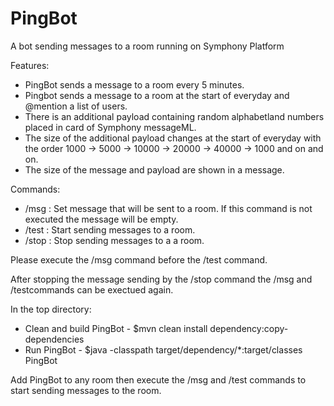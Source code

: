 # PingBot
A bot sending messages to a room running on Symphony Platform

Features:
- PingBot sends a message to a room every 5 minutes.
- Pingbot sends a message to a room at the start of everyday and @mention a list of users.
- There is an additional payload containing random alphabetland numbers placed in card of Symphony messageML.
- The size of the additional payload changes at the start of everyday with the order 1000 -> 5000 -> 10000 -> 20000 -> 40000 -> 1000 and on and on.
- The size of the message and payload are shown in a message.

Commands:
- /msg : Set message that will be sent to a room. If this command is not executed the message will be empty. 
- /test : Start sending messages to a room.
- /stop : Stop sending messages to a a room.

Please execute the /msg command before the /test command.

After stopping the message sending by the /stop command the /msg and /testcommands can be exectued again.

In the top directory:
- Clean and build PingBot - $mvn clean install dependency:copy-dependencies
- Run PingBot - $java  -classpath target/dependency/*:target/classes PingBot

Add PingBot to any room then execute the  /msg and /test commands to start sending messages to the room.
